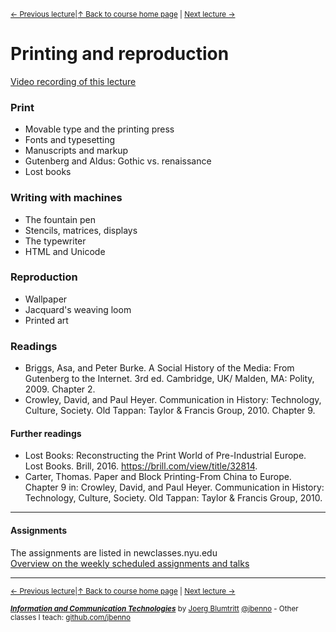<sup>[&larr; Previous lecture](/files/04.md)|[&uarr; Back to course home page](/README.md) | [Next lecture &rarr;](/files/06.md)</sup>  

# Printing and reproduction
[Video recording of this lecture](https://youtu.be/vNxge7RyaGs)
### Print
- Movable type and the printing press
- Fonts and typesetting
- Manuscripts and markup
- Gutenberg and Aldus: Gothic vs. renaissance
- Lost books

### Writing with machines
- The fountain pen
- Stencils, matrices, displays
- The typewriter
- HTML and Unicode

### Reproduction
- Wallpaper
- Jacquard's weaving loom
- Printed art

### Readings
- Briggs, Asa, and Peter Burke. A Social History of the Media: From Gutenberg to the Internet. 3rd ed. Cambridge, UK/ Malden, MA: Polity, 2009. Chapter 2.
- Crowley, David, and Paul Heyer. Communication in History: Technology, Culture, Society. Old Tappan: Taylor & Francis Group, 2010. Chapter 9.

#### Further readings
- Lost Books: Reconstructing the Print World of Pre-Industrial Europe. Lost Books. Brill, 2016. https://brill.com/view/title/32814.
- Carter, Thomas. Paper and Block Printing-From China to Europe. Chapter 9 in: Crowley, David, and Paul Heyer. Communication in History: Technology, Culture, Society. Old Tappan: Taylor & Francis Group, 2010.


***

#### Assignments
The assignments are listed in newclasses.nyu.edu  
[Overview on the weekly scheduled assignments and talks](https://docs.google.com/spreadsheets/d/1BB6HHULpT9KCe9JpZZn-oI-JxHNpXhhsdp6A8cw8cMM/edit?usp=sharing)  


***
<sup>[&larr; Previous lecture](/files/04.md)|[&uarr; Back to course home page](/README.md) | [Next lecture &rarr;](/files/06.md)</sup>  
  
<sup>***[Information and Communication Technologies](/README.md)*** by [Joerg Blumtritt](https://jbenno.net) [@jbenno](https://twitter.com/jbenno) - Other classes I teach: [github.com/jbenno](https://github.com/jbenno/teaching/blob/master/README.md)</sup>
